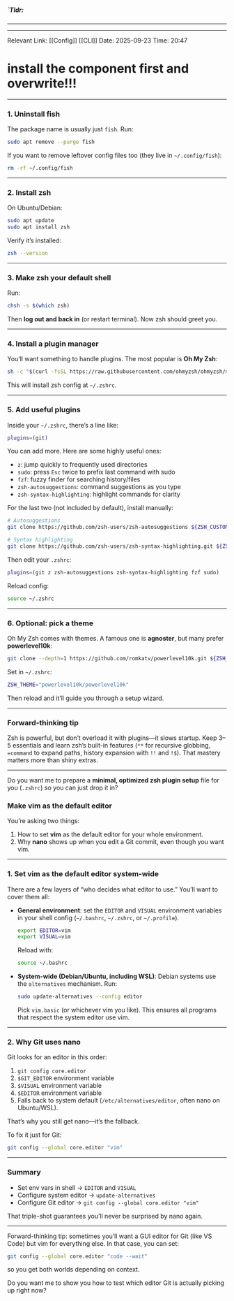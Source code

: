 ##### `Tldr: 
---


---
Relevant Link: [[Config]]  [[CLI]] 
Date: 2025-09-23 
Time: 20:47
# install the component first and overwrite!!!

---

### 1. Uninstall **fish**

The package name is usually just `fish`. Run:

```bash
sudo apt remove --purge fish
```

If you want to remove leftover config files too (they live in `~/.config/fish`):

```bash
rm -rf ~/.config/fish
```

---

### 2. Install **zsh**

On Ubuntu/Debian:

```bash
sudo apt update
sudo apt install zsh
```

Verify it’s installed:

```bash
zsh --version
```

---

### 3. Make zsh your default shell

Run:

```bash
chsh -s $(which zsh)
```

Then **log out and back in** (or restart terminal). Now zsh should greet you.

---

### 4. Install a plugin manager

You’ll want something to handle plugins. The most popular is **Oh My Zsh**:

```bash
sh -c "$(curl -fsSL https://raw.githubusercontent.com/ohmyzsh/ohmyzsh/master/tools/install.sh)"
```

This will install zsh config at `~/.zshrc`.

---

### 5. Add useful plugins

Inside your `~/.zshrc`, there’s a line like:

```zsh
plugins=(git)
```

You can add more. Here are some highly useful ones:

* `z`: jump quickly to frequently used directories
* `sudo`: press `Esc` twice to prefix last command with sudo
* `fzf`: fuzzy finder for searching history/files
* `zsh-autosuggestions`: command suggestions as you type
* `zsh-syntax-highlighting`: highlight commands for clarity

For the last two (not included by default), install manually:

```bash
# Autosuggestions
git clone https://github.com/zsh-users/zsh-autosuggestions ${ZSH_CUSTOM:-~/.oh-my-zsh/custom}/plugins/zsh-autosuggestions

# Syntax highlighting
git clone https://github.com/zsh-users/zsh-syntax-highlighting.git ${ZSH_CUSTOM:-~/.oh-my-zsh/custom}/plugins/zsh-syntax-highlighting
```

Then edit your `.zshrc`:

```zsh
plugins=(git z zsh-autosuggestions zsh-syntax-highlighting fzf sudo)
```

Reload config:

```bash
source ~/.zshrc
```

---

### 6. Optional: pick a theme

Oh My Zsh comes with themes. A famous one is **agnoster**, but many prefer **powerlevel10k**:

```bash
git clone --depth=1 https://github.com/romkatv/powerlevel10k.git ${ZSH_CUSTOM:-$HOME/.oh-my-zsh/custom}/themes/powerlevel10k
```

Set in `~/.zshrc`:

```zsh
ZSH_THEME="powerlevel10k/powerlevel10k"
```

Then reload and it’ll guide you through a setup wizard.

---

### Forward-thinking tip

Zsh is powerful, but don’t overload it with plugins—it slows startup. Keep 3–5 essentials and learn zsh’s built-in features (`**` for recursive globbing, `=command` to expand paths, history expansion with `!!` and `!$`). That mastery matters more than shiny extras.

---

Do you want me to prepare a **minimal, optimized zsh plugin setup** file for you (`.zshrc`) so you can just drop it in?

### Make vim as the default editor

You’re asking two things:

1. How to set **vim** as the default editor for your whole environment.
2. Why **nano** shows up when you edit a Git commit, even though you want vim.

---

### 1. Set vim as the default editor system-wide

There are a few layers of “who decides what editor to use.” You’ll want to cover them all:

* **General environment**: set the `EDITOR` and `VISUAL` environment variables in your shell config (`~/.bashrc`, `~/.zshrc`, or `~/.profile`).

  ```bash
  export EDITOR=vim
  export VISUAL=vim
  ```

  Reload with:

  ```bash
  source ~/.bashrc
  ```

* **System-wide (Debian/Ubuntu, including WSL)**:
  Debian systems use the `alternatives` mechanism. Run:

  ```bash
  sudo update-alternatives --config editor
  ```

  Pick `vim.basic` (or whichever vim you like). This ensures all programs that respect the system editor use vim.

---

### 2. Why Git uses nano

Git looks for an editor in this order:

1. `git config core.editor`
2. `$GIT_EDITOR` environment variable
3. `$VISUAL` environment variable
4. `$EDITOR` environment variable
5. Falls back to system default (`/etc/alternatives/editor`, often nano on Ubuntu/WSL).

That’s why you still get nano—it’s the fallback.

To fix it just for Git:

```bash
git config --global core.editor "vim"
```

---

### Summary

* Set env vars in shell → `EDITOR` and `VISUAL`
* Configure system editor → `update-alternatives`
* Configure Git editor → `git config --global core.editor "vim"`

That triple-shot guarantees you’ll never be surprised by nano again.

---

Forward-thinking tip: sometimes you’ll want a GUI editor for Git (like VS Code) but vim for everything else. In that case, you can set:

```bash
git config --global core.editor "code --wait"
```

so you get both worlds depending on context.

Do you want me to show you how to test which editor Git is actually picking up right now?




